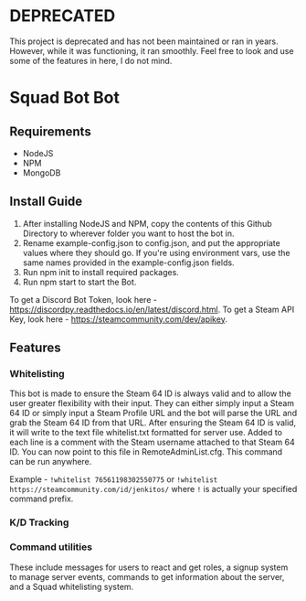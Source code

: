 # DEPRECATED
This project is deprecated and has not been maintained or ran in years. However, while it was functioning, it ran smoothly. Feel free to look and use some of the features in here, I do not mind.

# Squad Bot Bot
## Requirements
* NodeJS
* NPM
* MongoDB

## Install Guide
 1. After installing NodeJS and NPM, copy the contents of this Github Directory to wherever folder you want to host the bot in. 
 2. Rename example-config.json to config.json, and put the appropriate values where they should go. If you're using environment vars, use the same names provided in the example-config.json fields.
 3. Run npm init to install required packages.
 4. Run npm start to start the Bot.

To get a Discord Bot Token, look here - https://discordpy.readthedocs.io/en/latest/discord.html. To get a Steam API Key, look here - https://steamcommunity.com/dev/apikey.  

## Features
### Whitelisting
This bot is made to ensure the Steam 64 ID is always valid and to allow the user greater flexibility with their input. They can either simply input a Steam 64 ID or simply input a Steam Profile URL and the bot will parse the URL and grab the Steam 64 ID from that URL. After ensuring the Steam 64 ID is valid, it will write to the text file whitelist.txt formatted for server use. Added to each line is a comment with the Steam username attached to that Steam 64 ID. You can now point to this file in RemoteAdminList.cfg. This command can be run anywhere.

Example - `!whitelist 76561198302550775` or `!whitelist https://steamcommunity.com/id/jenkitos/` where `!` is actually your specified command prefix.

### K/D Tracking

### Command utilities
These include messages for users to react and get roles, a signup system to manage server events, commands to get information about the server, and a Squad whitelisting system.
